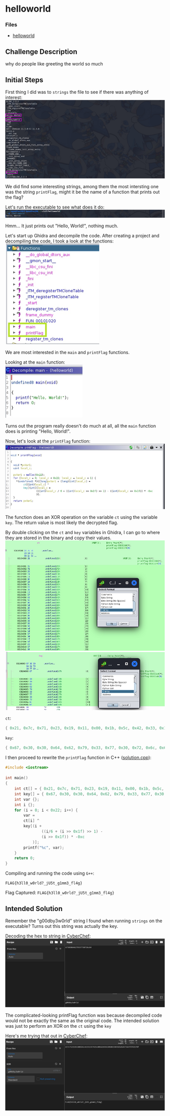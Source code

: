 # helloworld

### Files

- [helloworld](helloworld)

## Challenge Description

why do people like greeting the world so much

## Initial Steps

First thing I did was to `strings` the file to see if there was anything of interest:  
![screenshot1](assets/screenshot1.jpg)

We did find some interesting strings, among them the most intersting one was the string `printFlag`, might it be the name of a function that prints out the flag?

Let's run the executable to see what does it do:  
![screenshot2](assets/screenshot2.jpg)

Hmm... It just prints out "Hello, World!", nothing much.

Let's start up Ghidra and decompile the code. After creating a project and decompiling the code, I took a look at the functions:  
![screenshot3](assets/screenshot3.jpg)

We are most interested in the `main` and `printFlag` functions.

Looking at the `main` function:  
![screenshot4](assets/screenshot4.jpg)

Turns out the program really doesn't do much at all, all the `main` function does is printing "Hello, World!".

Now, let's look at the `printFlag` function:  
![screenshot5](assets/screenshot5.jpg)

The function does an XOR operation on the variable `ct` using the variable `key`. The return value is most likely the decrypted flag.

By double clicking on the `ct` and `key` variables in Ghidra, I can go to where they are stored in the binary and copy their values.  
![screenshot6](assets/screenshot6.jpg)  
![screenshot7](assets/screenshot7.jpg)

`ct`:
```c
{ 0x21, 0x7c, 0x71, 0x23, 0x19, 0x11, 0x00, 0x1b, 0x5c, 0x42, 0x33, 0x13, 0x57, 0x42, 0x5c, 0x00, 0x5d, 0x26, 0x59, 0x22, 0x05, 0x06, 0x33, 0x03, 0x56, 0x5d, 0x5d, 0x57, 0x3d, 0x1f, 0x5f, 0x43, 0x57, 0x0f }
```

`key`:
```c
{ 0x67, 0x30, 0x30, 0x64, 0x62, 0x79, 0x33, 0x77, 0x30, 0x72, 0x6c, 0x64 }
```

I then proceed to rewrite the `printFlag` function in C++ ([solution.cpp](solution.cpp)):
```c++
#include <iostream>

int main()
{
    int ct[] = { 0x21, 0x7c, 0x71, 0x23, 0x19, 0x11, 0x00, 0x1b, 0x5c, 0x42, 0x33, 0x13, 0x57, 0x42, 0x5c, 0x00, 0x5d, 0x26, 0x59, 0x22, 0x05, 0x06, 0x33, 0x03, 0x56, 0x5d, 0x5d, 0x57, 0x3d, 0x1f, 0x5f, 0x43, 0x57, 0x0f };
    int key[] = { 0x67, 0x30, 0x30, 0x64, 0x62, 0x79, 0x33, 0x77, 0x30, 0x72, 0x6c, 0x64 };
    int var {};
    int i {};
    for (i = 0; i < 0x22; i++) {
        var =
        ct[i] ^
        key[(i +
                ((i/6 + (i >> 0x1f) >> 1) -
                (i >> 0x1f)) * -0xc
            )];
        printf("%c", var);
    }
    return 0;
}
```

Compiling and running the code using `G++`:
```
FLAG{h3ll0_w0rld?_jU5t_g1mm3_fl4g}
```

Flag Captured: `FLAG{h3ll0_w0rld?_jU5t_g1mm3_fl4g}`

## Intended Solution

Remember the "g00dby3w0rld" string I found when running `strings` on the executable? Turns out this string was actually the key.

Decoding the hex to string in [CyberChef](https://gchq.github.io/CyberChef/#recipe=From_Hex('Auto')&input=NjczMDMwNjQ2Mjc5MzM3NzMwNzI2YzY0):
![screenshot8](assets/screenshot8.jpg)

The complicated-looking printFlag function was because decompiled code would not be exactly the same as the original code. The intended solution was just to perform an XOR on the `ct` using the `key`

Here's me trying that out in [CyberChef](https://gchq.github.io/CyberChef/#recipe=From_Hex('Auto')XOR(%7B'option':'UTF8','string':'g00dby3w0rld'%7D,'Standard',false)&input=MjE3YzcxMjMxOTExMDAxYjVjNDIzMzEzNTc0MjVjMDA1ZDI2NTkyMjA1MDYzMzAzNTY1ZDVkNTczZDFmNWY0MzU3MGY):
![screenshot9](assets/screenshot9.jpg)
